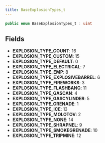 ```yaml
---
title: BaseExplosionTypes_t
---
```


```csharp
public enum BaseExplosionTypes_t : uint
```

## Fields

- **EXPLOSION_TYPE_COUNT**: 16
- **EXPLOSION_TYPE_CUSTOM**: 15
- **EXPLOSION_TYPE_DEFAULT**: 0
- **EXPLOSION_TYPE_ELECTRICAL**: 7
- **EXPLOSION_TYPE_EMP**: 8
- **EXPLOSION_TYPE_EXPLOSIVEBARREL**: 6
- **EXPLOSION_TYPE_FIREWORKS**: 3
- **EXPLOSION_TYPE_FLASHBANG**: 11
- **EXPLOSION_TYPE_GASCAN**: 4
- **EXPLOSION_TYPE_GASCYLINDER**: 5
- **EXPLOSION_TYPE_GRENADE**: 1
- **EXPLOSION_TYPE_ICE**: 13
- **EXPLOSION_TYPE_MOLOTOV**: 2
- **EXPLOSION_TYPE_NONE**: 14
- **EXPLOSION_TYPE_SHRAPNEL**: 9
- **EXPLOSION_TYPE_SMOKEGRENADE**: 10
- **EXPLOSION_TYPE_TRIPMINE**: 12

